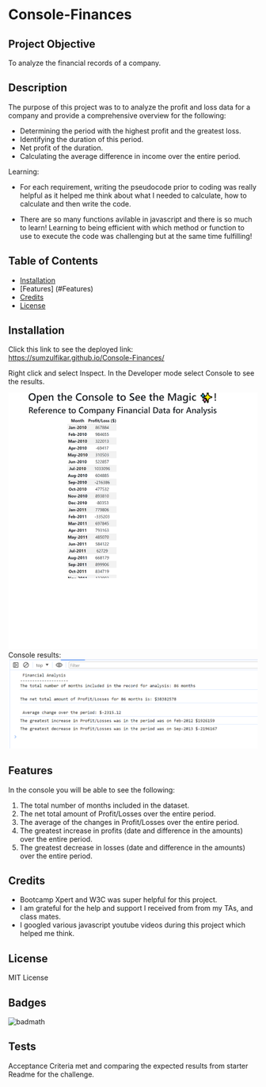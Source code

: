 # Console-Finances

## Project Objective

To analyze the financial records of a company.

## Description

The purpose of this project was to to analyze the profit and loss data for a company and provide a comprehensive overview for the following:

- Determining the period with the highest profit and the greatest loss.
- Identifying the duration of this period.
- Net profit of the duration.
- Calculating the average difference in income over the entire period.

Learning:
- For each requirement, writing the pseudocode prior to coding was really helpful as it helped me think about what I needed to calculate, how to calculate and then write the code.

- There are so many functions avilable in javascript and there is so much to learn! Learning to being efficient with which method or function to use to execute the code was challenging but at the same time fulfilling! 

## Table of Contents 

- [Installation](#installation)
- [Features] (#Features)
- [Credits](#credits)
- [License](#license)

## Installation

Click this link to see the deployed link:
https://sumzulfikar.github.io/Console-Finances/ 

Right click and select Inspect. In the Developer mode select Console to see the results.

![Application Screen Shot](./images/financeconsole.png)
Console results:
![Application Screen Shot](./images/consoleresults.PNG)

## Features

In the console you will be able to see the following:
1. The total number of months included in the dataset.
2. The net total amount of Profit/Losses over the entire period.
3. The average of the changes in Profit/Losses over the entire period.
4. The greatest increase in profits (date and difference in the amounts) over the entire period.
5. The greatest decrease in losses (date and difference in the amounts) over the entire period.


## Credits

- Bootcamp Xpert and W3C was super helpful for this project.
- I am grateful for the help and support I received from from my TAs, and class mates.
- I googled various javascript youtube videos during this project which helped me think.

## License

MIT License

## Badges

![badmath](https://github.com/sumzulfikar?tab=achievements)


## Tests

Acceptance Criteria met and comparing the expected results from starter Readme for the challenge.

